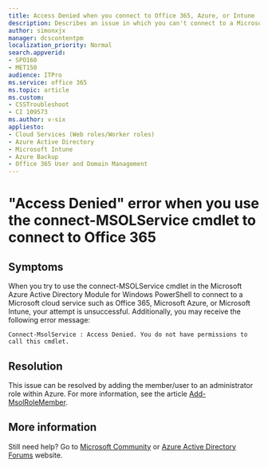 ```yaml
---
title: Access Denied when you connect to Office 365, Azure, or Intune
description: Describes an issue in which you can't connect to a Microsoft cloud service such as Office 365, Azure, or Microsoft Intune by using the connect-MSOLService cmdlet in the Azure Active Directory Module for Windows PowerShell.
author: simonxjx
manager: dcscontentpm
localization_priority: Normal
search.appverid:
- SPO160 
- MET150
audience: ITPro
ms.service: office 365
ms.topic: article
ms.custom: 
- CSSTroubleshoot
- CI 109573
ms.author: v-six
appliesto:
- Cloud Services (Web roles/Worker roles) 
- Azure Active Directory 
- Microsoft Intune 
- Azure Backup 
- Office 365 User and Domain Management
---
```


# "Access Denied" error when you use the connect-MSOLService cmdlet to connect to Office 365

## Symptoms 

When you try to use the connect-MSOLService cmdlet in the Microsoft Azure Active Directory Module for Windows PowerShell to connect to a Microsoft cloud service such as Office 365, Microsoft Azure, or Microsoft Intune, your attempt is unsuccessful. Additionally, you may receive the following error message:

```asciidoc
Connect-MsolService : Access Denied. You do not have permissions to call this cmdlet.
```

## Resolution 

This issue can be resolved by adding the member/user to an administrator role within Azure. For more information, see the article [Add-MsolRoleMember](https://docs.microsoft.com/powershell/module/msonline/add-msolrolemember?view=azureadps-1.0).

## More information 

Still need help? Go to [Microsoft Community](https://answers.microsoft.com/) or [Azure Active Directory Forums](https://social.msdn.microsoft.com/forums/azure/home?forum=windowsazuread) website.
